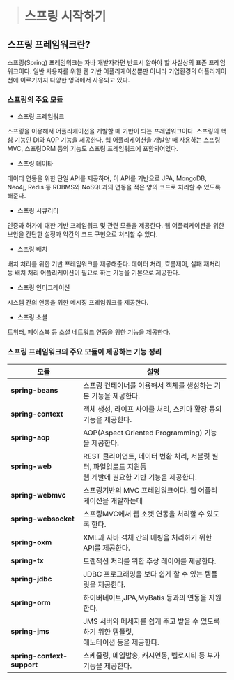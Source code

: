 ># 스프링 시작하기


## 스프링 프레임워크란?

 스프링(Spring) 프레임워크는 자바 개발자라면 반드시 알아야 할 사실상의 표즌 프레임워크이다.
 일반 사용자를 위한 웹 기반 어플리케이션뿐만 아니라 기업환경의 어플리케이션에 이르기까지
 다양한 영역에서 사용되고 있다.
 
### 스프링의 주요 모듈

* 스프링 프레임워크 

스프링을 이용해서 어플리케이션을 개발할 때 기반이 되는 프레임워크이다. 스프링의 핵심 기능인 DI와
AOP 기능을 제공한다. 웹 어플리케이션을 개발할 때 사용하는 스프링MVC, 스프링ORM 등의 기능도 스프링
프레임워크에 포함되어있다.

* 스프링 데이타

데이터 연동을 위한 단일 API를 제공하며, 이 API를 기반으로 JPA, MongoDB, Neo4j, Redis 등 RDBMS와 NoSQL과의
연동을 적은 양의 코드로 처리할 수 있도록 해준다.

* 스프링 시큐리티

인증과 허가에 대한 기반 프레임워크 및 관련 모듈을 제공한다. 웹 어플리케이션을 위한 보안을 간단한 설정과 약간의
코드 구현으로 처리할 수 있다.

* 스프링 배치

배치 처리를 위한 기반 프레임워크를 제공해준다. 데이터 처리, 흐름제어, 실패 재처리 등 배치 처리 어플리케이션이
필요로 하는 기능을 기본으로 제공한다.

* 스프링 인터그레이션

시스템 간의 연동을 위한 메시징 프레임워크를 제공한다.

* 스프링 소셜

트위터, 페이스북 등 소셜 네트워크 연동을 위한 기능을 제공한다.


### 스프링 프레임워크의 주요 모듈이 제공하는 기능 정리

모듈 | 설명
-----|-----
**spring-beans** | 스프링 컨테이너를 이용해서 객체를 생성하는 기본 기능을 제공한다.
**spring-context** | 객체 생성, 라이프 사이클 처리, 스키마 확장 등의 기능을 제공한다.
**spring-aop** | AOP(Aspect Oriented Programming) 기능을 제공한다.
**spring-web**  | REST 클라이언트, 데이터 변환 처리, 서블릿 필터, 파일업로드 지원등 <br>웹 개발에 필요한 기반 기능을 제공한다.
**spring-webmvc** | 스프링기반의 MVC 프레임워크이다. 웹 어플리케이션을 개발하는데
**spring-websocket** | 스프링MVC에서 웹 소켓 연동을 처리할 수 있도록 한다.
**spring-oxm** | XML과 자바 객체 간의 매핑을 처리하기 위한 API를 제공한다.
**spring-tx** | 트랜잭션 처리를 위한 추상 레이어를 제공한다.
**spring-jdbc** | JDBC 프로그래밍을 보다 쉽게 할 수 있는 템플릿을 제공한다.
**spring-orm** | 하이버네이트,JPA,MyBatis 등과의 연동을 지원한다.
**spring-jms** | JMS 서버와 메세지를 쉽게 주고 받을 수 있도록 하기 위한 템플릿, <br> 애노테이션 등을 제공한다.
**spring-context-support** | 스케줄링, 메일발송, 캐시연동, 벨로시티 등 부가 기능을 제공한다.
